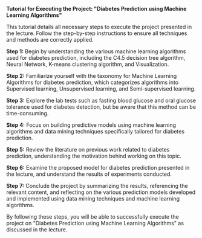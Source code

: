 **Tutorial for Executing the Project: "Diabetes Prediction using Machine Learning Algorithms"**

This tutorial details all necessary steps to execute the project presented in the lecture. Follow the step-by-step instructions to ensure all techniques and methods are correctly applied.

**Step 1:** Begin by understanding the various machine learning algorithms used for diabetes prediction, including the C4.5 decision tree algorithm, Neural Network, K-means clustering algorithm, and Visualization.

**Step 2:** Familiarize yourself with the taxonomy for Machine Learning Algorithms for diabetes prediction, which categorizes algorithms into Supervised learning, Unsupervised learning, and Semi-supervised learning.

**Step 3:** Explore the lab tests such as fasting blood glucose and oral glucose tolerance used for diabetes detection, but be aware that this method can be time-consuming.

**Step 4:** Focus on building predictive models using machine learning algorithms and data mining techniques specifically tailored for diabetes prediction.

**Step 5:** Review the literature on previous work related to diabetes prediction, understanding the motivation behind working on this topic.

**Step 6:** Examine the proposed model for diabetes prediction presented in the lecture, and understand the results of experiments conducted.

**Step 7:** Conclude the project by summarizing the results, referencing the relevant content, and reflecting on the various prediction models developed and implemented using data mining techniques and machine learning algorithms.

By following these steps, you will be able to successfully execute the project on "Diabetes Prediction using Machine Learning Algorithms" as discussed in the lecture.